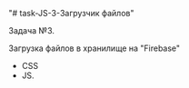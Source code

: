 "# task-JS-3-Загрузчик файлов" 

Задача №3.

Загрузка файлов в хранилище на "Firebase" 
- CSS 
- JS.